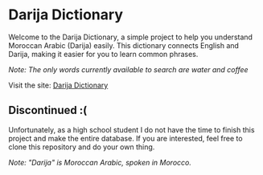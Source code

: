 # Darija Dictionary

Welcome to the Darija Dictionary, a simple project to help you understand Moroccan Arabic (Darija) easily. This dictionary connects English and Darija, making it easier for you to learn common phrases.

*Note: The only words currently available to search are water and coffee*

Visit the site: [Darija Dictionary](https://darija-dictionary.vercel.app/)

## Discontinued :(

Unfortunately, as a high school student I do not have the time to finish this project and make the entire database. If you are interested, feel free to clone this repository and do your own thing.

*Note: "Darija" is Moroccan Arabic, spoken in Morocco.*
